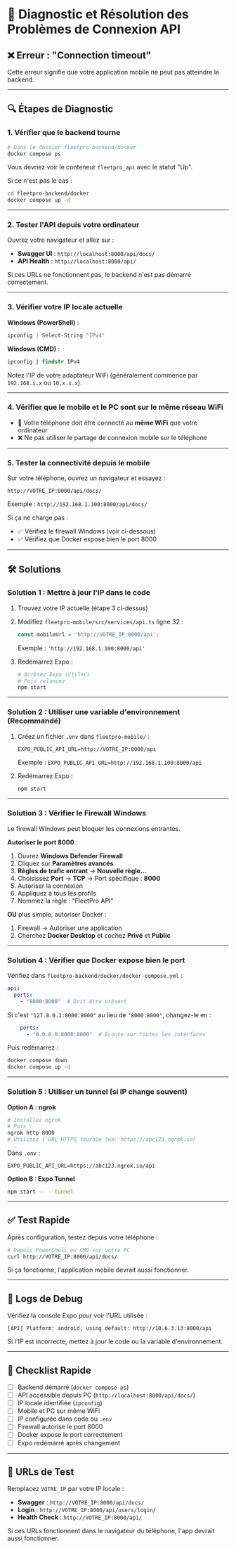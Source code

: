 # 🔧 Diagnostic et Résolution des Problèmes de Connexion API

## ❌ Erreur : "Connection timeout"

Cette erreur signifie que votre application mobile ne peut pas atteindre le backend.

---

## 🔍 Étapes de Diagnostic

### 1. Vérifier que le backend tourne

```bash
# Dans le dossier fleetpro-backend/docker
docker compose ps
```

Vous devriez voir le conteneur `fleetpro_api` avec le statut "Up".

Si ce n'est pas le cas :
```bash
cd fleetpro-backend/docker
docker compose up -d
```

---

### 2. Tester l'API depuis votre ordinateur

Ouvrez votre navigateur et allez sur :
- **Swagger UI** : `http://localhost:8000/api/docs/`
- **API Health** : `http://localhost:8000/api/`

Si ces URLs ne fonctionnent pas, le backend n'est pas démarré correctement.

---

### 3. Vérifier votre IP locale actuelle

**Windows (PowerShell)** :
```powershell
ipconfig | Select-String "IPv4"
```

**Windows (CMD)** :
```cmd
ipconfig | findstr IPv4
```

Notez l'IP de votre adaptateur WiFi (généralement commence par `192.168.x.x` ou `10.x.x.x`).

---

### 4. Vérifier que le mobile et le PC sont sur le même réseau WiFi

- 📱 Votre téléphone doit être connecté au **même WiFi** que votre ordinateur
- ❌ Ne pas utiliser le partage de connexion mobile sur le téléphone

---

### 5. Tester la connectivité depuis le mobile

Sur votre téléphone, ouvrez un navigateur et essayez :
```
http://VOTRE_IP:8000/api/docs/
```

Exemple : `http://192.168.1.100:8000/api/docs/`

Si ça ne charge pas :
- ✅ Vérifiez le firewall Windows (voir ci-dessous)
- ✅ Vérifiez que Docker expose bien le port 8000

---

## 🛠️ Solutions

### Solution 1 : Mettre à jour l'IP dans le code

1. Trouvez votre IP actuelle (étape 3 ci-dessus)
2. Modifiez `fleetpro-mobile/src/services/api.ts` ligne 32 :
   ```typescript
   const mobileUrl = 'http://VOTRE_IP:8000/api';
   ```
   Exemple : `'http://192.168.1.100:8000/api'`

3. Redémarrez Expo :
   ```bash
   # Arrêtez Expo (Ctrl+C)
   # Puis relancez
   npm start
   ```

---

### Solution 2 : Utiliser une variable d'environnement (Recommandé)

1. Créez un fichier `.env` dans `fleetpro-mobile/` :
   ```
   EXPO_PUBLIC_API_URL=http://VOTRE_IP:8000/api
   ```
   Exemple : `EXPO_PUBLIC_API_URL=http://192.168.1.100:8000/api`

2. Redémarrez Expo :
   ```bash
   npm start
   ```

---

### Solution 3 : Vérifier le Firewall Windows

Le firewall Windows peut bloquer les connexions entrantes.

**Autoriser le port 8000** :

1. Ouvrez **Windows Defender Firewall**
2. Cliquez sur **Paramètres avancés**
3. **Règles de trafic entrant** → **Nouvelle règle...**
4. Choisissez **Port** → **TCP** → Port spécifique : **8000**
5. Autoriser la connexion
6. Appliquez à tous les profils
7. Nommez la règle : "FleetPro API"

**OU** plus simple, autoriser Docker :
1. Firewall → Autoriser une application
2. Cherchez **Docker Desktop** et cochez **Privé** et **Public**

---

### Solution 4 : Vérifier que Docker expose bien le port

Vérifiez dans `fleetpro-backend/docker/docker-compose.yml` :
```yaml
api:
  ports:
    - "8000:8000"  # Doit être présent
```

Si c'est `"127.0.0.1:8000:8000"` au lieu de `"8000:8000"`, changez-le en :
```yaml
    ports:
      - "0.0.0.0:8000:8000"  # Écoute sur toutes les interfaces
```

Puis redémarrez :
```bash
docker compose down
docker compose up -d
```

---

### Solution 5 : Utiliser un tunnel (si IP change souvent)

**Option A : ngrok**
```bash
# Installez ngrok
# Puis :
ngrok http 8000
# Utilisez l'URL HTTPS fournie (ex: https://abc123.ngrok.io)
```

Dans `.env` :
```
EXPO_PUBLIC_API_URL=https://abc123.ngrok.io/api
```

**Option B : Expo Tunnel**
```bash
npm start -- --tunnel
```

---

## ✅ Test Rapide

Après configuration, testez depuis votre téléphone :

```bash
# Depuis PowerShell ou CMD sur votre PC
curl http://VOTRE_IP:8000/api/docs/
```

Si ça fonctionne, l'application mobile devrait aussi fonctionner.

---

## 🐛 Logs de Debug

Vérifiez la console Expo pour voir l'URL utilisée :
```
[API] Platform: android, using default: http://10.6.3.13:8000/api
```

Si l'IP est incorrecte, mettez à jour le code ou la variable d'environnement.

---

## 📝 Checklist Rapide

- [ ] Backend démarré (`docker compose ps`)
- [ ] API accessible depuis PC (`http://localhost:8000/api/docs/`)
- [ ] IP locale identifiée (`ipconfig`)
- [ ] Mobile et PC sur même WiFi
- [ ] IP configurée dans code ou `.env`
- [ ] Firewall autorise le port 8000
- [ ] Docker expose le port correctement
- [ ] Expo redémarré après changement

---

## 🔗 URLs de Test

Remplacez `VOTRE_IP` par votre IP locale :

- **Swagger** : `http://VOTRE_IP:8000/api/docs/`
- **Login** : `http://VOTRE_IP:8000/api/users/login/`
- **Health Check** : `http://VOTRE_IP:8000/api/`

Si ces URLs fonctionnent dans le navigateur du téléphone, l'app devrait aussi fonctionner.

